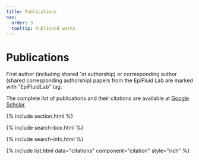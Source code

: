 ```yaml
---
title: Publications
nav:
  order: 3
  tooltip: Published works
---
```


# <i class="fas fa-microscope"></i>Publications

First author (including shared 1st authorship) or corresponding author (shared corresponding authorship) papers from the EpiFluid Lab are marked with "EpiFluidLab" tag.

The complete list of publications and their citations are available at [Google Scholar](https://scholar.google.com/citations?hl=en&user=prIRHQQAAAAJ&view_op=list_works&sortby=pubdate)

{% include section.html %}

{% include search-box.html %}

{% include search-info.html %}

{% include list.html data="citations" component="citation" style="rich" %}

